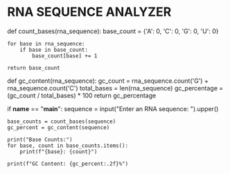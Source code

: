 # RNA SEQUENCE ANALYZER

def count_bases(rna_sequence):
    base_count = {'A': 0, 'C': 0, 'G': 0, 'U': 0}
    
    for base in rna_sequence:
        if base in base_count:
            base_count[base] += 1
    
    return base_count
    

def gc_content(rna_sequence):
    gc_count = rna_sequence.count('G') + rna_sequence.count('C')
    total_bases = len(rna_sequence)
    gc_percentage = (gc_count / total_bases) * 100
    return gc_percentage
    

if __name__ == "__main__":
    sequence = input("Enter an RNA sequence: ").upper()
    
    base_counts = count_bases(sequence)
    gc_percent = gc_content(sequence)
    
    print("Base Counts:")
    for base, count in base_counts.items():
        print(f"{base}: {count}")
    
    print(f"GC Content: {gc_percent:.2f}%")
